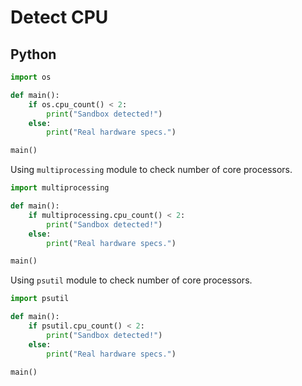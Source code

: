 # Detect CPU

## Python

```python
import os

def main():
    if os.cpu_count() < 2:
        print("Sandbox detected!")
    else:
        print("Real hardware specs.")

main()
```

Using `multiprocessing` module to check number of core processors.

```python
import multiprocessing

def main():
    if multiprocessing.cpu_count() < 2:
        print("Sandbox detected!")
    else:
        print("Real hardware specs.")

main()
```

Using `psutil` module to check number of core processors.

```python
import psutil

def main():
    if psutil.cpu_count() < 2:
        print("Sandbox detected!")
    else:
        print("Real hardware specs.")

main()
```